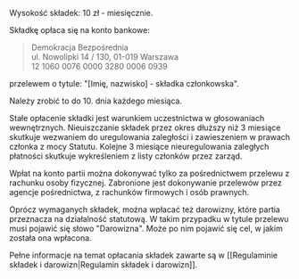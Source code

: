 Wysokość składek: 10 zł - miesięcznie.

Składkę opłaca się na konto bankowe:
> Demokracja Bezpośrednia  
> ul. Nowolipki 14 / 130, 01-019 Warszawa  
> 12 1060 0076 0000 3280 0006 0939

przelewem o tytule: "[Imię, nazwisko] - składka członkowska".

Należy zrobić to do 10. dnia każdego miesiąca.

Stałe opłacenie składki jest warunkiem uczestnictwa w głosowaniach wewnętrznych. Nieuiszczanie składek przez okres dłuższy niż 3 miesiące skutkuje wezwaniem do uregulowania zaległości i zawieszeniem w prawach członka z mocy Statutu. Kolejne 3 miesiące nieuregulowania zaległych płatności skutkuje wykreśleniem z listy członków przez zarząd.

Wpłat na konto partii można dokonywać tylko za pośrednictwem przelewu z rachunku osoby fizycznej. Zabronione jest dokonywanie przelewów przez agencje pośrednictwa, z rachunków firmowych i osób prawnych.

Oprócz wymaganych składek, można wpłacać też darowizny, które partia przeznacza na działalność statutową. W takim przypadku w tytule przelewu musi pojawić się słowo "Darowizna". Może po nim pojawić się cel, w jakim została ona wpłacona.

Pełne informacje na temat opłacania składek zawarte są w [[Regulaminie składek i darowizn|Regulamin składek i darowizn]].